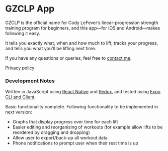 # GZCLP App

GZCLP is the official name for Cody LeFever’s linear-progression strength training program for beginners, and this app––for iOS and Android––makes following it easy.

It tells you exactly what, when and how much to lift, tracks your progress, and tells you what you'll be lifting next time.

If you have any questions or queries, feel free to [contact me](mailto:apetermeehan+apps@gmail.com).

[Privacy policy](https://github.com/apmeehan/gzclp/blob/master/PRIVACY.md)

### Development Notes

Written in JavaScript using [React Native](https://facebook.github.io/react-native/) and [Redux](https://redux.js.org/), and tested using [Expo CLI and Client](https://expo.io/tools).

Basic functionality complete. Following functionality to be implemented in next version:
* Graphs that display progress over time for each lift
* Easier editing and reorganising of workouts (for example allow lifts to be reordered by dragging and dropping)
* Allow user to export/back-up all workout data
* Phone notifications to prompt user when their rest time is up
